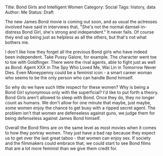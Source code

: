 Title: Bond Girls and Intelligent Women
Category: Social
Tags: history, data
Author: Me
Status: Draft


The new James Bond movie is coming out soon, and as usual the actresses involved have said in interviews that, "She's not the normal damsel-in-distress Bond Girl, she's strong and independent." It never fails. Of course they end up being just as helpless as all the others, but that's not what bothers me.

I don't like how they forget all the previous Bond girls who have indeed been independent. Take Pussy Galore, for example. The character went toe to toe with Goldfinger. There were the rival agents, able to fight just as well as Bond: Agent XXX in The Spy Who Loved Me, Wai Lin in Tomorrow Never Dies. Even Moneypenny could be a feminist icon - a smart career woman who seems to be the only person who can handle Bond himself.

So why do we have such little respect for these women? Why is being a Bond Girl synonymous only with the superficial? I'd like to put forth a theory. Bond Girls aren't allowed to sleep with Bond. Once they do, they no longer count as humans. We don't allow for one minute that maybe, just maybe, some women enjoy the chance to get busy with a ripped secret agent. The problem isn't that women are defenseless against guns, we judge them for being defenseless against James Bond himself.

Overall the Bond films are on the same level as most movies when it comes to how they portray women. They just have a bad rap because they expect us to get over the last great taboo - that women can enjoy sex. If society and the filmmakers could embrace that, we could start to see Bond films that are a lot more feminist than we give them credit for.
